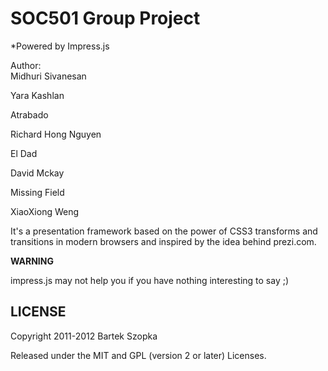 SOC501 Group Project
============
*Powered by Impress.js

Author:             
Midhuri Sivanesan

Yara Kashlan

Atrabado

Richard Hong Nguyen

El Dad

David Mckay

Missing Field

XiaoXiong Weng

It's a presentation framework based on the power of CSS3 transforms and 
transitions in modern browsers and inspired by the idea behind prezi.com.

**WARNING**

impress.js may not help you if you have nothing interesting to say ;)


LICENSE
---------

Copyright 2011-2012 Bartek Szopka

Released under the MIT and GPL (version 2 or later) Licenses.


